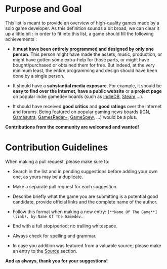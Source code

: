 # Purpose and Goal

This list is meant to provide an overview of high-quality games made by a solo game developer. As this definition sounds a bit broad, we can clear it up a little bit : in order to fit into this list, a game should fill the following achievements :

* It **must have been entirely programmed and designed by only one person**. This person might have made the assets, music, production, or might have gotten some extra-help for those parts, or might have bought/purchased or obtained them for free. But indeed, at the very minimum least, the entire programming and design should have been done by a single person.

* It should have a **substantial media exposure**. For example, it should be **easy to find over the Internet**, **have a public website** or **a project page** on popular indie gamedev boards (such as [IndieDB](http://indiedb.com/), [Steam](http://store.steampowered.com/),...).

* It should have received **good critics** and **good ratings** over the Internet and forums. Being featured on popular gaming news boards ([IGN](http://www.ign.com/), [Gamasutra](http://www.gamasutra.com/), [GamesRadar+](http://www.gamesradar.com/), [GameSpew](https://www.gamespew.com/), ...) would be a plus. 


**Contributions from the community are welcomed and wanted!**

# Contribution Guidelines

When making a pull request, please make sure to:

* Search in the list and in pending suggestions before adding your own one, as yours may be a duplicate.

* Make a separate pull request for each suggestion.

* Describe briefly what the game you are submitting is a potential good candidate, provide official links and the complete name of the author.

* Follow this format when making a new entry: ````[**Name Of The Game**](link), by Name Of The Gamedev.```` 


* End with a full stop/period; no trailing whitespace.

* Always check for spelling and grammar.

* In case you addition was featured from a valuable source, please make an entry to the [Source](https://github.com/Yonaba/awesome-one-person-games/blob/master/contributing.md#sources) section.

**And as always, thank you for your suggestions!**